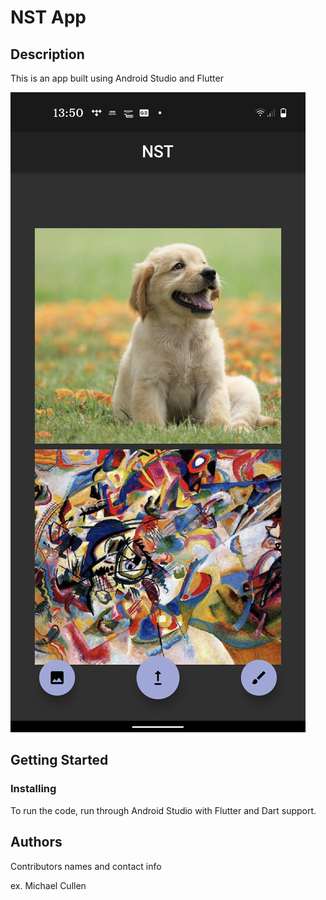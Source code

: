# NST App

## Description

This is an app built using Android Studio and Flutter

![alt text](https://raw.githubusercontent.com/MichaelCullen2011/NSTApp/master/app.png)

## Getting Started

### Installing

To run the code, run through Android Studio with Flutter and Dart support.

## Authors

Contributors names and contact info

ex. Michael Cullen
